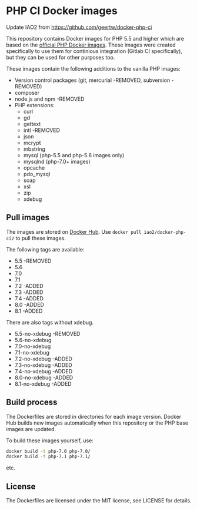 # PHP CI Docker images  

Update IAO2 from https://github.com/geertw/docker-php-ci

This repository contains Docker images for PHP 5.5 and higher which are based on the [official PHP Docker images](https://hub.docker.com/r/_/php/). 
These images were created specifically to use them for continious integration (Gitlab CI specifically), but they can be used for other purposes too.

These images contain the following additions to the vanilla PHP images:

* Version control packages (git, mercurial -REMOVED, subversion -REMOVED)
* composer
* node.js and npm -REMOVED
* PHP extensions:
  * curl
  * gd
  * gettext
  * intl -REMOVED
  * json
  * mcrypt
  * mbstring
  * mysql (php-5.5 and php-5.6 images only)
  * mysqlnd (php-7.0+ images)
  * opcache
  * pdo_mysql
  * soap
  * xsl
  * zip
  * xdebug

## Pull images

The images are stored on [Docker Hub](https://hub.docker.com/r/iao2/docker-php-ci2/). Use `docker pull iao2/docker-php-ci2` to pull these images.

The following tags are available:

* 5.5 -REMOVED
* 5.6
* 7.0
* 7.1
* 7.2 -ADDED
* 7.3 -ADDED
* 7.4 -ADDED
* 8.0 -ADDED
* 8.1 -ADDED

There are also tags without xdebug.

* 5.5-no-xdebug -REMOVED
* 5.6-no-xdebug
* 7.0-no-xdebug
* 7.1-no-xdebug
* 7.2-no-xdebug -ADDED
* 7.3-no-xdebug -ADDED
* 7.4-no-xdebug -ADDED
* 8.0-no-xdebug -ADDED
* 8.1-no-xdebug -ADDED

## Build process

The Dockerfiles are stored in directories for each image version. Docker Hub builds new images automatically when this repository or the PHP base images are updated.

To build these images yourself, use:

```bash
docker build -t php-7.0 php-7.0/
docker build -t php-7.1 php-7.1/
```

etc.

## License

The Dockerfiles are licensed under the MIT license, see LICENSE for details.
